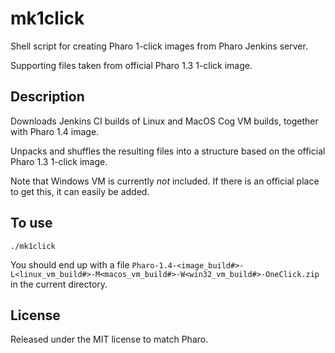 # mk1click

Shell script for creating Pharo 1-click images from Pharo Jenkins server.

Supporting files taken from official Pharo 1.3 1-click image.

## Description

Downloads Jenkins CI builds of Linux and MacOS Cog VM builds, together with Pharo 1.4 image.

Unpacks and shuffles the resulting files into a structure based on the official Pharo 1.3 1-click image.

Note that Windows VM is currently *not* included.  If there is an official place to get this, it can easily be added.

## To use

    ./mk1click

You should end up with a file `Pharo-1.4-<image_build#>-L<linux_vm_build#>-M<macos_vm_build#>-W<win32_vm_build#>-OneClick.zip` in the current directory.

## License

Released under the MIT license to match Pharo.
